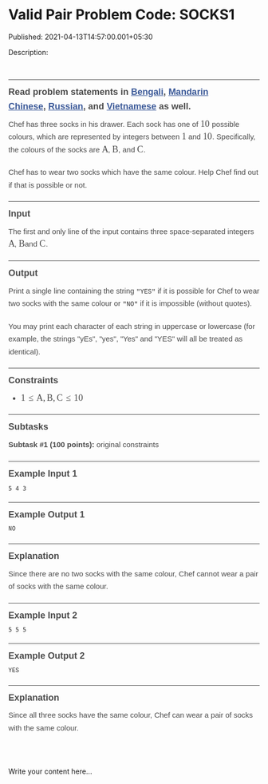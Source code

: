 # Valid Pair Problem Code: SOCKS1

Published: 2021-04-13T14:57:00.001+05:30

Description: 
      <p>&nbsp;</p><h3 class=" mathjax-support"
      id="readproblemstatementsinbengalihttpswwwcodechefcomdownloadtranslatedapril21bengalisocks1pdfmandarinchinesehttpswwwcodechefcomdownloadtranslatedapril21mandarinsocks1pdfrussianhttpswwwcodechefcomdownloadtranslatedapril21russiansocks1pdfandvietnamesehttpswwwcodechefcomdownloadtranslatedapril21vietnamesesocks1pdfaswell"
      style="border-top-style: solid; border-top-width: 1px; box-sizing: border-box; color: #4a4a4a;
      font-family: Helvetica, sans-serif; font-size: 18px; font-stretch: normal; line-height: 1.6;
      margin: 15px 0px 0.5rem; padding: 10px 0px 0px; text-rendering: optimizelegibility;
      text-size-adjust: auto;">Read problem statements in<span
      class="Apple-converted-space">&nbsp;</span><a class=" mathjax-support"
      href="https://www.codechef.com/download/translated/APRIL21/bengali/SOCKS1.pdf"
      style="box-sizing: border-box; color: #3b5998; line-height: inherit; transition: all 0.15s
      ease-in 0s;">Bengali</a>,<span
      class="Apple-converted-space">&nbsp;</span><a class=" mathjax-support"
      href="https://www.codechef.com/download/translated/APRIL21/mandarin/SOCKS1.pdf"
      style="box-sizing: border-box; color: #3b5998; line-height: inherit; transition: all 0.15s
      ease-in 0s;">Mandarin Chinese</a>,<span
      class="Apple-converted-space">&nbsp;</span><a class=" mathjax-support"
      href="https://www.codechef.com/download/translated/APRIL21/russian/SOCKS1.pdf"
      style="box-sizing: border-box; color: #3b5998; line-height: inherit; transition: all 0.15s
      ease-in 0s;">Russian</a>, and<span
      class="Apple-converted-space">&nbsp;</span><a class=" mathjax-support"
      href="https://www.codechef.com/download/translated/APRIL21/vietnamese/SOCKS1.pdf"
      style="box-sizing: border-box; color: #3b5998; line-height: inherit; transition: all 0.15s
      ease-in 0s;">Vietnamese</a><span
      class="Apple-converted-space">&nbsp;</span>as well.</h3><p class="
      mathjax-support" style="box-sizing: border-box; color: #4a4a4a; font-family: Helvetica,
      sans-serif; font-size: 15px; font-stretch: normal; line-height: 1.7; margin: 0px 0px 20px;
      padding: 0px; text-rendering: optimizelegibility; text-size-adjust: auto;">Chef has three
      socks in his drawer. Each sock has one of<span
      class="Apple-converted-space">&nbsp;</span><span class="MathJax"
      data-mathml="&lt;math
      xmlns=&quot;http://www.w3.org/1998/Math/MathML&quot;&gt;&lt;mn&gt;10&lt;/mn&gt;&lt;/math&gt;"
      id="MathJax-Element-11-Frame" role="presentation" style="border: 0px; box-sizing: border-box;
      direction: ltr; display: inline; float: none; line-height: normal; margin: 0px; max-height:
      none; max-width: none; min-height: 0px; min-width: 0px; overflow-wrap: normal; padding: 0px;
      position: relative; white-space: nowrap; word-spacing: normal;" tabindex="0"><nobr
      aria-hidden="true" style="border: 0px; box-sizing: border-box; line-height: normal; margin:
      0px; max-height: 5000em; max-width: 5000em; min-height: 0px; min-width: 0px; padding: 0px;
      transition: none 0s ease 0s; vertical-align: 0px;"><span class="math"
      id="MathJax-Span-39" style="border: 0px; box-sizing: border-box; display: inline-block;
      line-height: normal; margin: 0px; padding: 0px; position: static; transition: none 0s ease 0s;
      vertical-align: 0px; width: 1.26em;"><span style="border: 0px; box-sizing: border-box;
      display: inline-block; font-size: 18.3px; height: 0px; line-height: normal; margin: 0px;
      padding: 0px; position: relative; transition: none 0s ease 0s; vertical-align: 0px; width:
      1.041em;"><span style="border: 0px; box-sizing: border-box; clip: rect(1.697em,
      1001.04em, 2.68em, -999.997em); left: 0em; line-height: normal; margin: 0px; padding: 0px;
      position: absolute; top: -2.511em; transition: none 0s ease 0s; vertical-align:
      0px;"><span class="mrow" id="MathJax-Span-40" style="border: 0px; box-sizing:
      border-box; display: inline; line-height: normal; margin: 0px; padding: 0px; position: static;
      transition: none 0s ease 0s; vertical-align: 0px;"><span class="mn" id="MathJax-Span-41"
      style="border: 0px; box-sizing: border-box; display: inline; font-family: STIXGeneral-Regular;
      line-height: normal; margin: 0px; padding: 0px; position: static; transition: none 0s ease 0s;
      vertical-align: 0px;">10</span></span><span style="border: 0px; box-sizing:
      border-box; display: inline-block; height: 2.516em; line-height: normal; margin: 0px; padding:
      0px; position: static; transition: none 0s ease 0s; vertical-align: 0px; width:
      0px;"></span></span></span><span style="border-left-style: solid;
      border-width: 0px; box-sizing: border-box; display: inline-block; height: 1.003em;
      line-height: normal; margin: 0px; overflow: hidden; padding: 0px; position: static;
      transition: none 0s ease 0s; vertical-align: -0.063em; width:
      0px;"></span></span></nobr><span class="MJX_Assistive_MathML"
      role="presentation" style="border: 0px; box-sizing: border-box; clip: rect(1px, 1px, 1px,
      1px); display: inline; height: 1px !important; left: 0px; line-height: normal; margin: 0px;
      overflow: hidden !important; padding: 0px; position: static; top: 0px; transition: none 0s
      ease 0s; user-select: none; vertical-align: 0px; width: 1px !important;"><math
      xmlns="http://www.w3.org/1998/Math/MathML"><mn></mn></math></span></span><span
      class="Apple-converted-space">&nbsp;</span>possible colours, which are
      represented by integers between<span
      class="Apple-converted-space">&nbsp;</span><span class="MathJax"
      data-mathml="&lt;math
      xmlns=&quot;http://www.w3.org/1998/Math/MathML&quot;&gt;&lt;mn&gt;1&lt;/mn&gt;&lt;/math&gt;"
      id="MathJax-Element-12-Frame" role="presentation" style="border: 0px; box-sizing: border-box;
      direction: ltr; display: inline; float: none; line-height: normal; margin: 0px; max-height:
      none; max-width: none; min-height: 0px; min-width: 0px; overflow-wrap: normal; padding: 0px;
      position: relative; white-space: nowrap; word-spacing: normal;" tabindex="0"><nobr
      aria-hidden="true" style="border: 0px; box-sizing: border-box; line-height: normal; margin:
      0px; max-height: 5000em; max-width: 5000em; min-height: 0px; min-width: 0px; padding: 0px;
      transition: none 0s ease 0s; vertical-align: 0px;"><span class="math"
      id="MathJax-Span-42" style="border: 0px; box-sizing: border-box; display: inline-block;
      line-height: normal; margin: 0px; padding: 0px; position: static; transition: none 0s ease 0s;
      vertical-align: 0px; width: 0.604em;"><span style="border: 0px; box-sizing: border-box;
      display: inline-block; font-size: 18.3px; height: 0px; line-height: normal; margin: 0px;
      padding: 0px; position: relative; transition: none 0s ease 0s; vertical-align: 0px; width:
      0.495em;"><span style="border: 0px; box-sizing: border-box; clip: rect(1.697em,
      1000.38em, 2.68em, -999.997em); left: 0em; line-height: normal; margin: 0px; padding: 0px;
      position: absolute; top: -2.511em; transition: none 0s ease 0s; vertical-align:
      0px;"><span class="mrow" id="MathJax-Span-43" style="border: 0px; box-sizing:
      border-box; display: inline; line-height: normal; margin: 0px; padding: 0px; position: static;
      transition: none 0s ease 0s; vertical-align: 0px;"><span class="mn" id="MathJax-Span-44"
      style="border: 0px; box-sizing: border-box; display: inline; font-family: STIXGeneral-Regular;
      line-height: normal; margin: 0px; padding: 0px; position: static; transition: none 0s ease 0s;
      vertical-align: 0px;">1</span></span><span style="border: 0px; box-sizing:
      border-box; display: inline-block; height: 2.516em; line-height: normal; margin: 0px; padding:
      0px; position: static; transition: none 0s ease 0s; vertical-align: 0px; width:
      0px;"></span></span></span><span style="border-left-style: solid;
      border-width: 0px; box-sizing: border-box; display: inline-block; height: 0.937em;
      line-height: normal; margin: 0px; overflow: hidden; padding: 0px; position: static;
      transition: none 0s ease 0s; vertical-align: -0.063em; width:
      0px;"></span></span></nobr><span class="MJX_Assistive_MathML"
      role="presentation" style="border: 0px; box-sizing: border-box; clip: rect(1px, 1px, 1px,
      1px); display: inline; height: 1px !important; left: 0px; line-height: normal; margin: 0px;
      overflow: hidden !important; padding: 0px; position: static; top: 0px; transition: none 0s
      ease 0s; user-select: none; vertical-align: 0px; width: 1px !important;"><math
      xmlns="http://www.w3.org/1998/Math/MathML"><mn></mn></math></span></span><span
      class="Apple-converted-space">&nbsp;</span>and<span
      class="Apple-converted-space">&nbsp;</span><span class="MathJax"
      data-mathml="&lt;math
      xmlns=&quot;http://www.w3.org/1998/Math/MathML&quot;&gt;&lt;mn&gt;10&lt;/mn&gt;&lt;/math&gt;"
      id="MathJax-Element-13-Frame" role="presentation" style="border: 0px; box-sizing: border-box;
      direction: ltr; display: inline; float: none; line-height: normal; margin: 0px; max-height:
      none; max-width: none; min-height: 0px; min-width: 0px; overflow-wrap: normal; padding: 0px;
      position: relative; white-space: nowrap; word-spacing: normal;" tabindex="0"><nobr
      aria-hidden="true" style="border: 0px; box-sizing: border-box; line-height: normal; margin:
      0px; max-height: 5000em; max-width: 5000em; min-height: 0px; min-width: 0px; padding: 0px;
      transition: none 0s ease 0s; vertical-align: 0px;"><span class="math"
      id="MathJax-Span-45" style="border: 0px; box-sizing: border-box; display: inline-block;
      line-height: normal; margin: 0px; padding: 0px; position: static; transition: none 0s ease 0s;
      vertical-align: 0px; width: 1.26em;"><span style="border: 0px; box-sizing: border-box;
      display: inline-block; font-size: 18.3px; height: 0px; line-height: normal; margin: 0px;
      padding: 0px; position: relative; transition: none 0s ease 0s; vertical-align: 0px; width:
      1.041em;"><span style="border: 0px; box-sizing: border-box; clip: rect(1.697em,
      1001.04em, 2.68em, -999.997em); left: 0em; line-height: normal; margin: 0px; padding: 0px;
      position: absolute; top: -2.511em; transition: none 0s ease 0s; vertical-align:
      0px;"><span class="mrow" id="MathJax-Span-46" style="border: 0px; box-sizing:
      border-box; display: inline; line-height: normal; margin: 0px; padding: 0px; position: static;
      transition: none 0s ease 0s; vertical-align: 0px;"><span class="mn" id="MathJax-Span-47"
      style="border: 0px; box-sizing: border-box; display: inline; font-family: STIXGeneral-Regular;
      line-height: normal; margin: 0px; padding: 0px; position: static; transition: none 0s ease 0s;
      vertical-align: 0px;">10</span></span><span style="border: 0px; box-sizing:
      border-box; display: inline-block; height: 2.516em; line-height: normal; margin: 0px; padding:
      0px; position: static; transition: none 0s ease 0s; vertical-align: 0px; width:
      0px;"></span></span></span><span style="border-left-style: solid;
      border-width: 0px; box-sizing: border-box; display: inline-block; height: 1.003em;
      line-height: normal; margin: 0px; overflow: hidden; padding: 0px; position: static;
      transition: none 0s ease 0s; vertical-align: -0.063em; width:
      0px;"></span></span></nobr><span class="MJX_Assistive_MathML"
      role="presentation" style="border: 0px; box-sizing: border-box; clip: rect(1px, 1px, 1px,
      1px); display: inline; height: 1px !important; left: 0px; line-height: normal; margin: 0px;
      overflow: hidden !important; padding: 0px; position: static; top: 0px; transition: none 0s
      ease 0s; user-select: none; vertical-align: 0px; width: 1px !important;"><math
      xmlns="http://www.w3.org/1998/Math/MathML"><mn></mn></math></span></span>.
      Specifically, the colours of the socks are<span
      class="Apple-converted-space">&nbsp;</span><span class="MathJax"
      data-mathml="&lt;math
      xmlns=&quot;http://www.w3.org/1998/Math/MathML&quot;&gt;&lt;mi&gt;A&lt;/mi&gt;&lt;/math&gt;"
      id="MathJax-Element-14-Frame" role="presentation" style="border: 0px; box-sizing: border-box;
      direction: ltr; display: inline; float: none; line-height: normal; margin: 0px; max-height:
      none; max-width: none; min-height: 0px; min-width: 0px; overflow-wrap: normal; padding: 0px;
      position: relative; white-space: nowrap; word-spacing: normal;" tabindex="0"><nobr
      aria-hidden="true" style="border: 0px; box-sizing: border-box; line-height: normal; margin:
      0px; max-height: 5000em; max-width: 5000em; min-height: 0px; min-width: 0px; padding: 0px;
      transition: none 0s ease 0s; vertical-align: 0px;"><span class="math"
      id="MathJax-Span-48" style="border: 0px; box-sizing: border-box; display: inline-block;
      line-height: normal; margin: 0px; padding: 0px; position: static; transition: none 0s ease 0s;
      vertical-align: 0px; width: 0.822em;"><span style="border: 0px; box-sizing: border-box;
      display: inline-block; font-size: 18.3px; height: 0px; line-height: normal; margin: 0px;
      padding: 0px; position: relative; transition: none 0s ease 0s; vertical-align: 0px; width:
      0.658em;"><span style="border: 0px; box-sizing: border-box; clip: rect(1.697em,
      1000.6em, 2.68em, -999.997em); left: 0em; line-height: normal; margin: 0px; padding: 0px;
      position: absolute; top: -2.511em; transition: none 0s ease 0s; vertical-align:
      0px;"><span class="mrow" id="MathJax-Span-49" style="border: 0px; box-sizing:
      border-box; display: inline; line-height: normal; margin: 0px; padding: 0px; position: static;
      transition: none 0s ease 0s; vertical-align: 0px;"><span class="mi" id="MathJax-Span-50"
      style="border: 0px; box-sizing: border-box; display: inline; font-family: STIXGeneral-Italic;
      line-height: normal; margin: 0px; padding: 0px; position: static; transition: none 0s ease 0s;
      vertical-align: 0px;">A</span></span><span style="border: 0px; box-sizing:
      border-box; display: inline-block; height: 2.516em; line-height: normal; margin: 0px; padding:
      0px; position: static; transition: none 0s ease 0s; vertical-align: 0px; width:
      0px;"></span></span></span><span style="border-left-style: solid;
      border-width: 0px; box-sizing: border-box; display: inline-block; height: 0.937em;
      line-height: normal; margin: 0px; overflow: hidden; padding: 0px; position: static;
      transition: none 0s ease 0s; vertical-align: -0.063em; width:
      0px;"></span></span></nobr><span class="MJX_Assistive_MathML"
      role="presentation" style="border: 0px; box-sizing: border-box; clip: rect(1px, 1px, 1px,
      1px); display: inline; height: 1px !important; left: 0px; line-height: normal; margin: 0px;
      overflow: hidden !important; padding: 0px; position: static; top: 0px; transition: none 0s
      ease 0s; user-select: none; vertical-align: 0px; width: 1px !important;"><math
      xmlns="http://www.w3.org/1998/Math/MathML"><mi></mi></math></span></span>,<span
      class="Apple-converted-space">&nbsp;</span><span class="MathJax"
      data-mathml="&lt;math
      xmlns=&quot;http://www.w3.org/1998/Math/MathML&quot;&gt;&lt;mi&gt;B&lt;/mi&gt;&lt;/math&gt;"
      id="MathJax-Element-15-Frame" role="presentation" style="border: 0px; box-sizing: border-box;
      direction: ltr; display: inline; float: none; line-height: normal; margin: 0px; max-height:
      none; max-width: none; min-height: 0px; min-width: 0px; overflow-wrap: normal; padding: 0px;
      position: relative; white-space: nowrap; word-spacing: normal;" tabindex="0"><nobr
      aria-hidden="true" style="border: 0px; box-sizing: border-box; line-height: normal; margin:
      0px; max-height: 5000em; max-width: 5000em; min-height: 0px; min-width: 0px; padding: 0px;
      transition: none 0s ease 0s; vertical-align: 0px;"><span class="math"
      id="MathJax-Span-51" style="border: 0px; box-sizing: border-box; display: inline-block;
      line-height: normal; margin: 0px; padding: 0px; position: static; transition: none 0s ease 0s;
      vertical-align: 0px; width: 0.822em;"><span style="border: 0px; box-sizing: border-box;
      display: inline-block; font-size: 18.3px; height: 0px; line-height: normal; margin: 0px;
      padding: 0px; position: relative; transition: none 0s ease 0s; vertical-align: 0px; width:
      0.658em;"><span style="border: 0px; box-sizing: border-box; clip: rect(1.697em,
      1000.66em, 2.68em, -999.997em); left: 0em; line-height: normal; margin: 0px; padding: 0px;
      position: absolute; top: -2.511em; transition: none 0s ease 0s; vertical-align:
      0px;"><span class="mrow" id="MathJax-Span-52" style="border: 0px; box-sizing:
      border-box; display: inline; line-height: normal; margin: 0px; padding: 0px; position: static;
      transition: none 0s ease 0s; vertical-align: 0px;"><span class="mi" id="MathJax-Span-53"
      style="border: 0px; box-sizing: border-box; display: inline; font-family: STIXGeneral-Italic;
      line-height: normal; margin: 0px; padding: 0px; position: static; transition: none 0s ease 0s;
      vertical-align: 0px;">B</span></span><span style="border: 0px; box-sizing:
      border-box; display: inline-block; height: 2.516em; line-height: normal; margin: 0px; padding:
      0px; position: static; transition: none 0s ease 0s; vertical-align: 0px; width:
      0px;"></span></span></span><span style="border-left-style: solid;
      border-width: 0px; box-sizing: border-box; display: inline-block; height: 0.937em;
      line-height: normal; margin: 0px; overflow: hidden; padding: 0px; position: static;
      transition: none 0s ease 0s; vertical-align: -0.063em; width:
      0px;"></span></span></nobr><span class="MJX_Assistive_MathML"
      role="presentation" style="border: 0px; box-sizing: border-box; clip: rect(1px, 1px, 1px,
      1px); display: inline; height: 1px !important; left: 0px; line-height: normal; margin: 0px;
      overflow: hidden !important; padding: 0px; position: static; top: 0px; transition: none 0s
      ease 0s; user-select: none; vertical-align: 0px; width: 1px !important;"><math
      xmlns="http://www.w3.org/1998/Math/MathML"><mi></mi></math></span></span>,
      and<span class="Apple-converted-space">&nbsp;</span><span class="MathJax"
      data-mathml="&lt;math
      xmlns=&quot;http://www.w3.org/1998/Math/MathML&quot;&gt;&lt;mi&gt;C&lt;/mi&gt;&lt;/math&gt;"
      id="MathJax-Element-16-Frame" role="presentation" style="border: 0px; box-sizing: border-box;
      direction: ltr; display: inline; float: none; line-height: normal; margin: 0px; max-height:
      none; max-width: none; min-height: 0px; min-width: 0px; overflow-wrap: normal; padding: 0px;
      position: relative; white-space: nowrap; word-spacing: normal;" tabindex="0"><nobr
      aria-hidden="true" style="border: 0px; box-sizing: border-box; line-height: normal; margin:
      0px; max-height: 5000em; max-width: 5000em; min-height: 0px; min-width: 0px; padding: 0px;
      transition: none 0s ease 0s; vertical-align: 0px;"><span class="math"
      id="MathJax-Span-54" style="border: 0px; box-sizing: border-box; display: inline-block;
      line-height: normal; margin: 0px; padding: 0px; position: static; transition: none 0s ease 0s;
      vertical-align: 0px; width: 0.877em;"><span style="border: 0px; box-sizing: border-box;
      display: inline-block; font-size: 18.3px; height: 0px; line-height: normal; margin: 0px;
      padding: 0px; position: relative; transition: none 0s ease 0s; vertical-align: 0px; width:
      0.713em;"><span style="border: 0px; box-sizing: border-box; clip: rect(1.697em,
      1000.71em, 2.68em, -999.997em); left: 0em; line-height: normal; margin: 0px; padding: 0px;
      position: absolute; top: -2.511em; transition: none 0s ease 0s; vertical-align:
      0px;"><span class="mrow" id="MathJax-Span-55" style="border: 0px; box-sizing:
      border-box; display: inline; line-height: normal; margin: 0px; padding: 0px; position: static;
      transition: none 0s ease 0s; vertical-align: 0px;"><span class="mi" id="MathJax-Span-56"
      style="border: 0px; box-sizing: border-box; display: inline; font-family: STIXGeneral-Italic;
      line-height: normal; margin: 0px; padding: 0px; position: static; transition: none 0s ease 0s;
      vertical-align: 0px;">C<span style="border: 0px; box-sizing: border-box; display:
      inline-block; height: 1px; line-height: normal; margin: 0px; overflow: hidden; padding: 0px;
      position: static; transition: none 0s ease 0s; vertical-align: 0px; width:
      0.003em;"></span></span></span><span style="border: 0px; box-sizing:
      border-box; display: inline-block; height: 2.516em; line-height: normal; margin: 0px; padding:
      0px; position: static; transition: none 0s ease 0s; vertical-align: 0px; width:
      0px;"></span></span></span><span style="border-left-style: solid;
      border-width: 0px; box-sizing: border-box; display: inline-block; height: 1.003em;
      line-height: normal; margin: 0px; overflow: hidden; padding: 0px; position: static;
      transition: none 0s ease 0s; vertical-align: -0.063em; width:
      0px;"></span></span></nobr><span class="MJX_Assistive_MathML"
      role="presentation" style="border: 0px; box-sizing: border-box; clip: rect(1px, 1px, 1px,
      1px); display: inline; height: 1px !important; left: 0px; line-height: normal; margin: 0px;
      overflow: hidden !important; padding: 0px; position: static; top: 0px; transition: none 0s
      ease 0s; user-select: none; vertical-align: 0px; width: 1px !important;"><math
      xmlns="http://www.w3.org/1998/Math/MathML"><mi></mi></math></span></span>.</p><p
      class=" mathjax-support" style="box-sizing: border-box; color: #4a4a4a; font-family:
      Helvetica, sans-serif; font-size: 15px; font-stretch: normal; line-height: 1.7; margin: 0px
      0px 20px; padding: 0px; text-rendering: optimizelegibility; text-size-adjust: auto;">Chef
      has to wear two socks which have the same colour. Help Chef find out if that is possible or
      not.</p><h3 class=" mathjax-support" id="input" style="border-top-style: solid;
      border-top-width: 1px; box-sizing: border-box; color: #4a4a4a; font-family: Helvetica,
      sans-serif; font-size: 18px; font-stretch: normal; line-height: 1.6; margin: 15px 0px 0.5rem;
      padding: 10px 0px 0px; text-rendering: optimizelegibility; text-size-adjust:
      auto;">Input</h3><p class=" mathjax-support" style="box-sizing: border-box; color:
      #4a4a4a; font-family: Helvetica, sans-serif; font-size: 15px; font-stretch: normal;
      line-height: 1.7; margin: 0px 0px 20px; padding: 0px; text-rendering: optimizelegibility;
      text-size-adjust: auto;">The first and only line of the input contains three
      space-separated integers<span
      class="Apple-converted-space">&nbsp;</span><span class="MathJax"
      data-mathml="&lt;math
      xmlns=&quot;http://www.w3.org/1998/Math/MathML&quot;&gt;&lt;mi&gt;A&lt;/mi&gt;&lt;/math&gt;"
      id="MathJax-Element-17-Frame" role="presentation" style="border: 0px; box-sizing: border-box;
      direction: ltr; display: inline; float: none; line-height: normal; margin: 0px; max-height:
      none; max-width: none; min-height: 0px; min-width: 0px; overflow-wrap: normal; padding: 0px;
      position: relative; white-space: nowrap; word-spacing: normal;" tabindex="0"><nobr
      aria-hidden="true" style="border: 0px; box-sizing: border-box; line-height: normal; margin:
      0px; max-height: 5000em; max-width: 5000em; min-height: 0px; min-width: 0px; padding: 0px;
      transition: none 0s ease 0s; vertical-align: 0px;"><span class="math"
      id="MathJax-Span-57" style="border: 0px; box-sizing: border-box; display: inline-block;
      line-height: normal; margin: 0px; padding: 0px; position: static; transition: none 0s ease 0s;
      vertical-align: 0px; width: 0.822em;"><span style="border: 0px; box-sizing: border-box;
      display: inline-block; font-size: 18.3px; height: 0px; line-height: normal; margin: 0px;
      padding: 0px; position: relative; transition: none 0s ease 0s; vertical-align: 0px; width:
      0.658em;"><span style="border: 0px; box-sizing: border-box; clip: rect(1.697em,
      1000.6em, 2.68em, -999.997em); left: 0em; line-height: normal; margin: 0px; padding: 0px;
      position: absolute; top: -2.511em; transition: none 0s ease 0s; vertical-align:
      0px;"><span class="mrow" id="MathJax-Span-58" style="border: 0px; box-sizing:
      border-box; display: inline; line-height: normal; margin: 0px; padding: 0px; position: static;
      transition: none 0s ease 0s; vertical-align: 0px;"><span class="mi" id="MathJax-Span-59"
      style="border: 0px; box-sizing: border-box; display: inline; font-family: STIXGeneral-Italic;
      line-height: normal; margin: 0px; padding: 0px; position: static; transition: none 0s ease 0s;
      vertical-align: 0px;">A</span></span><span style="border: 0px; box-sizing:
      border-box; display: inline-block; height: 2.516em; line-height: normal; margin: 0px; padding:
      0px; position: static; transition: none 0s ease 0s; vertical-align: 0px; width:
      0px;"></span></span></span><span style="border-left-style: solid;
      border-width: 0px; box-sizing: border-box; display: inline-block; height: 0.937em;
      line-height: normal; margin: 0px; overflow: hidden; padding: 0px; position: static;
      transition: none 0s ease 0s; vertical-align: -0.063em; width:
      0px;"></span></span></nobr><span class="MJX_Assistive_MathML"
      role="presentation" style="border: 0px; box-sizing: border-box; clip: rect(1px, 1px, 1px,
      1px); display: inline; height: 1px !important; left: 0px; line-height: normal; margin: 0px;
      overflow: hidden !important; padding: 0px; position: static; top: 0px; transition: none 0s
      ease 0s; user-select: none; vertical-align: 0px; width: 1px !important;"><math
      xmlns="http://www.w3.org/1998/Math/MathML"><mi></mi></math></span></span>,<span
      class="Apple-converted-space">&nbsp;</span><span class="MathJax"
      data-mathml="&lt;math
      xmlns=&quot;http://www.w3.org/1998/Math/MathML&quot;&gt;&lt;mi&gt;B&lt;/mi&gt;&lt;/math&gt;"
      id="MathJax-Element-18-Frame" role="presentation" style="border: 0px; box-sizing: border-box;
      direction: ltr; display: inline; float: none; line-height: normal; margin: 0px; max-height:
      none; max-width: none; min-height: 0px; min-width: 0px; overflow-wrap: normal; padding: 0px;
      position: relative; white-space: nowrap; word-spacing: normal;" tabindex="0"><nobr
      aria-hidden="true" style="border: 0px; box-sizing: border-box; line-height: normal; margin:
      0px; max-height: 5000em; max-width: 5000em; min-height: 0px; min-width: 0px; padding: 0px;
      transition: none 0s ease 0s; vertical-align: 0px;"><span class="math"
      id="MathJax-Span-60" style="border: 0px; box-sizing: border-box; display: inline-block;
      line-height: normal; margin: 0px; padding: 0px; position: static; transition: none 0s ease 0s;
      vertical-align: 0px; width: 0.822em;"><span style="border: 0px; box-sizing: border-box;
      display: inline-block; font-size: 18.3px; height: 0px; line-height: normal; margin: 0px;
      padding: 0px; position: relative; transition: none 0s ease 0s; vertical-align: 0px; width:
      0.658em;"><span style="border: 0px; box-sizing: border-box; clip: rect(1.697em,
      1000.66em, 2.68em, -999.997em); left: 0em; line-height: normal; margin: 0px; padding: 0px;
      position: absolute; top: -2.511em; transition: none 0s ease 0s; vertical-align:
      0px;"><span class="mrow" id="MathJax-Span-61" style="border: 0px; box-sizing:
      border-box; display: inline; line-height: normal; margin: 0px; padding: 0px; position: static;
      transition: none 0s ease 0s; vertical-align: 0px;"><span class="mi" id="MathJax-Span-62"
      style="border: 0px; box-sizing: border-box; display: inline; font-family: STIXGeneral-Italic;
      line-height: normal; margin: 0px; padding: 0px; position: static; transition: none 0s ease 0s;
      vertical-align: 0px;">B</span></span><span style="border: 0px; box-sizing:
      border-box; display: inline-block; height: 2.516em; line-height: normal; margin: 0px; padding:
      0px; position: static; transition: none 0s ease 0s; vertical-align: 0px; width:
      0px;"></span></span></span><span style="border-left-style: solid;
      border-width: 0px; box-sizing: border-box; display: inline-block; height: 0.937em;
      line-height: normal; margin: 0px; overflow: hidden; padding: 0px; position: static;
      transition: none 0s ease 0s; vertical-align: -0.063em; width:
      0px;"></span></span></nobr><span class="MJX_Assistive_MathML"
      role="presentation" style="border: 0px; box-sizing: border-box; clip: rect(1px, 1px, 1px,
      1px); display: inline; height: 1px !important; left: 0px; line-height: normal; margin: 0px;
      overflow: hidden !important; padding: 0px; position: static; top: 0px; transition: none 0s
      ease 0s; user-select: none; vertical-align: 0px; width: 1px !important;"><math
      xmlns="http://www.w3.org/1998/Math/MathML"><mi></mi></math></span></span>and<span
      class="Apple-converted-space">&nbsp;</span><span class="MathJax"
      data-mathml="&lt;math
      xmlns=&quot;http://www.w3.org/1998/Math/MathML&quot;&gt;&lt;mi&gt;C&lt;/mi&gt;&lt;/math&gt;"
      id="MathJax-Element-19-Frame" role="presentation" style="border: 0px; box-sizing: border-box;
      direction: ltr; display: inline; float: none; line-height: normal; margin: 0px; max-height:
      none; max-width: none; min-height: 0px; min-width: 0px; overflow-wrap: normal; padding: 0px;
      position: relative; white-space: nowrap; word-spacing: normal;" tabindex="0"><nobr
      aria-hidden="true" style="border: 0px; box-sizing: border-box; line-height: normal; margin:
      0px; max-height: 5000em; max-width: 5000em; min-height: 0px; min-width: 0px; padding: 0px;
      transition: none 0s ease 0s; vertical-align: 0px;"><span class="math"
      id="MathJax-Span-63" style="border: 0px; box-sizing: border-box; display: inline-block;
      line-height: normal; margin: 0px; padding: 0px; position: static; transition: none 0s ease 0s;
      vertical-align: 0px; width: 0.877em;"><span style="border: 0px; box-sizing: border-box;
      display: inline-block; font-size: 18.3px; height: 0px; line-height: normal; margin: 0px;
      padding: 0px; position: relative; transition: none 0s ease 0s; vertical-align: 0px; width:
      0.713em;"><span style="border: 0px; box-sizing: border-box; clip: rect(1.697em,
      1000.71em, 2.68em, -999.997em); left: 0em; line-height: normal; margin: 0px; padding: 0px;
      position: absolute; top: -2.511em; transition: none 0s ease 0s; vertical-align:
      0px;"><span class="mrow" id="MathJax-Span-64" style="border: 0px; box-sizing:
      border-box; display: inline; line-height: normal; margin: 0px; padding: 0px; position: static;
      transition: none 0s ease 0s; vertical-align: 0px;"><span class="mi" id="MathJax-Span-65"
      style="border: 0px; box-sizing: border-box; display: inline; font-family: STIXGeneral-Italic;
      line-height: normal; margin: 0px; padding: 0px; position: static; transition: none 0s ease 0s;
      vertical-align: 0px;">C<span style="border: 0px; box-sizing: border-box; display:
      inline-block; height: 1px; line-height: normal; margin: 0px; overflow: hidden; padding: 0px;
      position: static; transition: none 0s ease 0s; vertical-align: 0px; width:
      0.003em;"></span></span></span><span style="border: 0px; box-sizing:
      border-box; display: inline-block; height: 2.516em; line-height: normal; margin: 0px; padding:
      0px; position: static; transition: none 0s ease 0s; vertical-align: 0px; width:
      0px;"></span></span></span><span style="border-left-style: solid;
      border-width: 0px; box-sizing: border-box; display: inline-block; height: 1.003em;
      line-height: normal; margin: 0px; overflow: hidden; padding: 0px; position: static;
      transition: none 0s ease 0s; vertical-align: -0.063em; width:
      0px;"></span></span></nobr><span class="MJX_Assistive_MathML"
      role="presentation" style="border: 0px; box-sizing: border-box; clip: rect(1px, 1px, 1px,
      1px); display: inline; height: 1px !important; left: 0px; line-height: normal; margin: 0px;
      overflow: hidden !important; padding: 0px; position: static; top: 0px; transition: none 0s
      ease 0s; user-select: none; vertical-align: 0px; width: 1px !important;"><math
      xmlns="http://www.w3.org/1998/Math/MathML"><mi></mi></math></span></span>.</p><h3
      class=" mathjax-support" id="output" style="border-top-style: solid; border-top-width: 1px;
      box-sizing: border-box; color: #4a4a4a; font-family: Helvetica, sans-serif; font-size: 18px;
      font-stretch: normal; line-height: 1.6; margin: 15px 0px 0.5rem; padding: 10px 0px 0px;
      text-rendering: optimizelegibility; text-size-adjust: auto;">Output</h3><p class="
      mathjax-support" style="box-sizing: border-box; color: #4a4a4a; font-family: Helvetica,
      sans-serif; font-size: 15px; font-stretch: normal; line-height: 1.7; margin: 0px 0px 20px;
      padding: 0px; text-rendering: optimizelegibility; text-size-adjust: auto;">Print a single
      line containing the string<span
      class="Apple-converted-space">&nbsp;</span><code class=" mathjax-support"
      style="background-position: 0px 0px; border: none; box-sizing: border-box; color: #333333;
      font-family: Consolas, &quot;Liberation Mono&quot;, Courier, monospace; line-height:
      1.3; padding: 0px;">"YES"</code><span
      class="Apple-converted-space">&nbsp;</span>if it is possible for Chef to wear two
      socks with the same colour or<span
      class="Apple-converted-space">&nbsp;</span><code class=" mathjax-support"
      style="background-position: 0px 0px; border: none; box-sizing: border-box; color: #333333;
      font-family: Consolas, &quot;Liberation Mono&quot;, Courier, monospace; line-height:
      1.3; padding: 0px;">"NO"</code><span
      class="Apple-converted-space">&nbsp;</span>if it is impossible (without
      quotes).</p><p class=" mathjax-support" style="box-sizing: border-box; color:
      #4a4a4a; font-family: Helvetica, sans-serif; font-size: 15px; font-stretch: normal;
      line-height: 1.7; margin: 0px 0px 20px; padding: 0px; text-rendering: optimizelegibility;
      text-size-adjust: auto;">You may print each character of each string in uppercase or
      lowercase (for example, the strings "yEs", "yes", "Yes" and "YES" will all be treated as
      identical).</p><h3 class=" mathjax-support" id="constraints" style="border-top-style:
      solid; border-top-width: 1px; box-sizing: border-box; color: #4a4a4a; font-family: Helvetica,
      sans-serif; font-size: 18px; font-stretch: normal; line-height: 1.6; margin: 15px 0px 0.5rem;
      padding: 10px 0px 0px; text-rendering: optimizelegibility; text-size-adjust:
      auto;">Constraints</h3><ul class=" mathjax-support" style="box-sizing: border-box;
      color: #4a4a4a; font-family: Helvetica, sans-serif; font-size: 15px; font-stretch: normal;
      line-height: 1.7; list-style-position: outside; margin: 0px 0px 20px 25px; padding: 0px;
      text-size-adjust: auto;"><li class=" mathjax-support" style="box-sizing: border-box;
      margin: 0px; padding: 0px;"><span class="MathJax" data-mathml="&lt;math
      xmlns=&quot;http://www.w3.org/1998/Math/MathML&quot;&gt;&lt;mn&gt;1&lt;/mn&gt;&lt;mo&gt;&amp;#x2264;&lt;/mo&gt;&lt;mi&gt;A&lt;/mi&gt;&lt;mo&gt;,&lt;/mo&gt;&lt;mi&gt;B&lt;/mi&gt;&lt;mo&gt;,&lt;/mo&gt;&lt;mi&gt;C&lt;/mi&gt;&lt;mo&gt;&amp;#x2264;&lt;/mo&gt;&lt;mn&gt;10&lt;/mn&gt;&lt;/math&gt;"
      id="MathJax-Element-20-Frame" role="presentation" style="border: 0px; box-sizing: border-box;
      direction: ltr; display: inline; float: none; line-height: normal; margin: 0px; max-height:
      none; max-width: none; min-height: 0px; min-width: 0px; overflow-wrap: normal; padding: 0px;
      position: relative; white-space: nowrap; word-spacing: normal;" tabindex="0"><nobr
      aria-hidden="true" style="border: 0px; box-sizing: border-box; line-height: normal; margin:
      0px; max-height: 5000em; max-width: 5000em; min-height: 0px; min-width: 0px; padding: 0px;
      transition: none 0s ease 0s; vertical-align: 0px;"><span class="math"
      id="MathJax-Span-66" style="border: 0px; box-sizing: border-box; display: inline-block;
      line-height: normal; margin: 0px; padding: 0px; position: static; transition: none 0s ease 0s;
      vertical-align: 0px; width: 8.637em;"><span style="border: 0px; box-sizing: border-box;
      display: inline-block; font-size: 18.3px; height: 0px; line-height: normal; margin: 0px;
      padding: 0px; position: relative; transition: none 0s ease 0s; vertical-align: 0px; width:
      7.052em;"><span style="border: 0px; box-sizing: border-box; clip: rect(1.697em,
      1007.05em, 2.844em, -999.997em); left: 0em; line-height: normal; margin: 0px; padding: 0px;
      position: absolute; top: -2.511em; transition: none 0s ease 0s; vertical-align:
      0px;"><span class="mrow" id="MathJax-Span-67" style="border: 0px; box-sizing:
      border-box; display: inline; line-height: normal; margin: 0px; padding: 0px; position: static;
      transition: none 0s ease 0s; vertical-align: 0px;"><span class="mn" id="MathJax-Span-68"
      style="border: 0px; box-sizing: border-box; display: inline; font-family: STIXGeneral-Regular;
      line-height: normal; margin: 0px; padding: 0px; position: static; transition: none 0s ease 0s;
      vertical-align: 0px;">1</span><span class="mo" id="MathJax-Span-69" style="border:
      0px; box-sizing: border-box; display: inline; font-family: STIXGeneral-Regular; line-height:
      normal; margin: 0px; padding: 0px 0px 0px 0.331em; position: static; transition: none 0s ease
      0s; vertical-align: 0px;">≤</span><span class="mi" id="MathJax-Span-70"
      style="border: 0px; box-sizing: border-box; display: inline; font-family: STIXGeneral-Italic;
      line-height: normal; margin: 0px; padding: 0px 0px 0px 0.331em; position: static; transition:
      none 0s ease 0s; vertical-align: 0px;">A</span><span class="mo"
      id="MathJax-Span-71" style="border: 0px; box-sizing: border-box; display: inline; font-family:
      STIXGeneral-Regular; line-height: normal; margin: 0px; padding: 0px; position: static;
      transition: none 0s ease 0s; vertical-align: 0px;">,</span><span class="mi"
      id="MathJax-Span-72" style="border: 0px; box-sizing: border-box; display: inline; font-family:
      STIXGeneral-Italic; line-height: normal; margin: 0px; padding: 0px 0px 0px 0.167em; position:
      static; transition: none 0s ease 0s; vertical-align: 0px;">B</span><span
      class="mo" id="MathJax-Span-73" style="border: 0px; box-sizing: border-box; display: inline;
      font-family: STIXGeneral-Regular; line-height: normal; margin: 0px; padding: 0px; position:
      static; transition: none 0s ease 0s; vertical-align: 0px;">,</span><span
      class="mi" id="MathJax-Span-74" style="border: 0px; box-sizing: border-box; display: inline;
      font-family: STIXGeneral-Italic; line-height: normal; margin: 0px; padding: 0px 0px 0px
      0.167em; position: static; transition: none 0s ease 0s; vertical-align: 0px;">C<span
      style="border: 0px; box-sizing: border-box; display: inline-block; height: 1px; line-height:
      normal; margin: 0px; overflow: hidden; padding: 0px; position: static; transition: none 0s
      ease 0s; vertical-align: 0px; width: 0.003em;"></span></span><span
      class="mo" id="MathJax-Span-75" style="border: 0px; box-sizing: border-box; display: inline;
      font-family: STIXGeneral-Regular; line-height: normal; margin: 0px; padding: 0px 0px 0px
      0.331em; position: static; transition: none 0s ease 0s; vertical-align:
      0px;">≤</span><span class="mn" id="MathJax-Span-76" style="border: 0px;
      box-sizing: border-box; display: inline; font-family: STIXGeneral-Regular; line-height:
      normal; margin: 0px; padding: 0px 0px 0px 0.331em; position: static; transition: none 0s ease
      0s; vertical-align: 0px;">10</span></span><span style="border: 0px;
      box-sizing: border-box; display: inline-block; height: 2.516em; line-height: normal; margin:
      0px; padding: 0px; position: static; transition: none 0s ease 0s; vertical-align: 0px; width:
      0px;"></span></span></span><span style="border-left-style: solid;
      border-width: 0px; box-sizing: border-box; display: inline-block; height: 1.137em;
      line-height: normal; margin: 0px; overflow: hidden; padding: 0px; position: static;
      transition: none 0s ease 0s; vertical-align: -0.263em; width:
      0px;"></span></span></nobr><span class="MJX_Assistive_MathML"
      role="presentation" style="border: 0px; box-sizing: border-box; clip: rect(1px, 1px, 1px,
      1px); display: inline; height: 1px !important; left: 0px; line-height: normal; margin: 0px;
      overflow: hidden !important; padding: 0px; position: static; top: 0px; transition: none 0s
      ease 0s; user-select: none; vertical-align: 0px; width: 1px !important;"><math
      xmlns="http://www.w3.org/1998/Math/MathML"><mn></mn><mo></mo><mi></mi><mo></mo><mi></mi><mo></mo><mi></mi><mo></mo><mn></mn></math></span></span></li></ul><h3
      class=" mathjax-support" id="subtasks" style="border-top-style: solid; border-top-width: 1px;
      box-sizing: border-box; color: #4a4a4a; font-family: Helvetica, sans-serif; font-size: 18px;
      font-stretch: normal; line-height: 1.6; margin: 15px 0px 0.5rem; padding: 10px 0px 0px;
      text-rendering: optimizelegibility; text-size-adjust: auto;">Subtasks</h3><p
      class=" mathjax-support" style="box-sizing: border-box; color: #4a4a4a; font-family:
      Helvetica, sans-serif; font-size: 15px; font-stretch: normal; line-height: 1.7; margin: 0px
      0px 20px; padding: 0px; text-rendering: optimizelegibility; text-size-adjust:
      auto;"><span class=" mathjax-support" style="box-sizing: border-box; font-weight: 700;
      line-height: inherit;">Subtask #1 (100 points):</span><span
      class="Apple-converted-space">&nbsp;</span>original constraints</p><h3
      class=" mathjax-support" id="exampleinput1" style="border-top-style: solid; border-top-width:
      1px; box-sizing: border-box; color: #4a4a4a; font-family: Helvetica, sans-serif; font-size:
      18px; font-stretch: normal; line-height: 1.6; margin: 15px 0px 0.5rem; padding: 10px 0px 0px;
      text-rendering: optimizelegibility; text-size-adjust: auto;">Example Input
      1</h3><pre class=" mathjax-support" style="box-sizing: border-box; caret-color:
      rgb(107, 107, 107); color: #6b6b6b; font-size: 14px; margin-bottom: 20px; margin-left: -25px;
      margin-top: 0px; padding: 0px 0px 0px 25px; text-size-adjust: auto; white-space:
      pre-wrap;"><code class=" mathjax-support" style="background-position: 0px 0px; border:
      none; box-sizing: border-box; color: #333333; font-family: Consolas, &quot;Liberation
      Mono&quot;, Courier, monospace; line-height: 1.3; padding: 0px;">5 4 3
      </code></pre><h3 class=" mathjax-support" id="exampleoutput1"
      style="border-top-style: solid; border-top-width: 1px; box-sizing: border-box; color: #4a4a4a;
      font-family: Helvetica, sans-serif; font-size: 18px; font-stretch: normal; line-height: 1.6;
      margin: 15px 0px 0.5rem; padding: 10px 0px 0px; text-rendering: optimizelegibility;
      text-size-adjust: auto;">Example Output 1</h3><pre class=" mathjax-support"
      style="box-sizing: border-box; caret-color: rgb(107, 107, 107); color: #6b6b6b; font-size:
      14px; margin-bottom: 20px; margin-left: -25px; margin-top: 0px; padding: 0px 0px 0px 25px;
      text-size-adjust: auto; white-space: pre-wrap;"><code class=" mathjax-support"
      style="background-position: 0px 0px; border: none; box-sizing: border-box; color: #333333;
      font-family: Consolas, &quot;Liberation Mono&quot;, Courier, monospace; line-height:
      1.3; padding: 0px;">NO
      </code></pre><h3 class=" mathjax-support" id="explanation"
      style="border-top-style: solid; border-top-width: 1px; box-sizing: border-box; color: #4a4a4a;
      font-family: Helvetica, sans-serif; font-size: 18px; font-stretch: normal; line-height: 1.6;
      margin: 15px 0px 0.5rem; padding: 10px 0px 0px; text-rendering: optimizelegibility;
      text-size-adjust: auto;">Explanation</h3><p class=" mathjax-support"
      style="box-sizing: border-box; color: #4a4a4a; font-family: Helvetica, sans-serif; font-size:
      15px; font-stretch: normal; line-height: 1.7; margin: 0px 0px 20px; padding: 0px;
      text-rendering: optimizelegibility; text-size-adjust: auto;">Since there are no two socks
      with the same colour, Chef cannot wear a pair of socks with the same colour.</p><h3
      class=" mathjax-support" id="exampleinput2" style="border-top-style: solid; border-top-width:
      1px; box-sizing: border-box; color: #4a4a4a; font-family: Helvetica, sans-serif; font-size:
      18px; font-stretch: normal; line-height: 1.6; margin: 15px 0px 0.5rem; padding: 10px 0px 0px;
      text-rendering: optimizelegibility; text-size-adjust: auto;">Example Input
      2</h3><pre class=" mathjax-support" style="box-sizing: border-box; caret-color:
      rgb(107, 107, 107); color: #6b6b6b; font-size: 14px; margin-bottom: 20px; margin-left: -25px;
      margin-top: 0px; padding: 0px 0px 0px 25px; text-size-adjust: auto; white-space:
      pre-wrap;"><code class=" mathjax-support" style="background-position: 0px 0px; border:
      none; box-sizing: border-box; color: #333333; font-family: Consolas, &quot;Liberation
      Mono&quot;, Courier, monospace; line-height: 1.3; padding: 0px;">5 5 5
      </code></pre><h3 class=" mathjax-support" id="exampleoutput2"
      style="border-top-style: solid; border-top-width: 1px; box-sizing: border-box; color: #4a4a4a;
      font-family: Helvetica, sans-serif; font-size: 18px; font-stretch: normal; line-height: 1.6;
      margin: 15px 0px 0.5rem; padding: 10px 0px 0px; text-rendering: optimizelegibility;
      text-size-adjust: auto;">Example Output 2</h3><pre class=" mathjax-support"
      style="box-sizing: border-box; caret-color: rgb(107, 107, 107); color: #6b6b6b; font-size:
      14px; margin-bottom: 20px; margin-left: -25px; margin-top: 0px; padding: 0px 0px 0px 25px;
      text-size-adjust: auto; white-space: pre-wrap;"><code class=" mathjax-support"
      style="background-position: 0px 0px; border: none; box-sizing: border-box; color: #333333;
      font-family: Consolas, &quot;Liberation Mono&quot;, Courier, monospace; line-height:
      1.3; padding: 0px;">YES
      </code></pre><h3 class=" mathjax-support" id="explanation-1"
      style="border-top-style: solid; border-top-width: 1px; box-sizing: border-box; color: #4a4a4a;
      font-family: Helvetica, sans-serif; font-size: 18px; font-stretch: normal; line-height: 1.6;
      margin: 15px 0px 0.5rem; padding: 10px 0px 0px; text-rendering: optimizelegibility;
      text-size-adjust: auto;">Explanation</h3><p class=" mathjax-support"
      style="box-sizing: border-box; color: #4a4a4a; font-family: Helvetica, sans-serif; font-size:
      15px; font-stretch: normal; line-height: 1.7; margin: 0px 0px 20px; padding: 0px;
      text-rendering: optimizelegibility; text-size-adjust: auto;">Since all three socks have the
      same colour, Chef can wear a pair of socks with the same colour.</p><p class="
      mathjax-support" style="box-sizing: border-box; color: #4a4a4a; font-family: Helvetica,
      sans-serif; font-size: 15px; font-stretch: normal; line-height: 1.7; margin: 0px 0px 20px;
      padding: 0px; text-rendering: optimizelegibility; text-size-adjust: auto;"><br
      /></p>
      <script
      src="https://gist.github.com/Svastikkka/9c603f179da0c766f5bd289cc663d111.js"></script>

Write your content here...